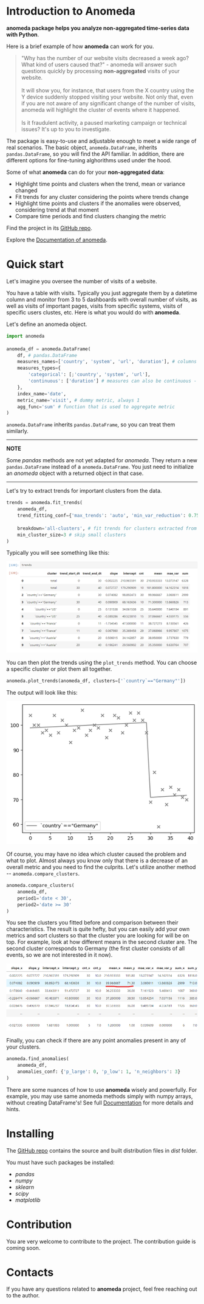# Introduction to Anomeda

**anomeda package helps you analyze non-aggregated time-series data with Python**.

Here is a brief example of how **anomeda** can work for you.

> "Why has the number of our website visits decreased a week ago? What kind of users caused that?" - anomeda will answer such questions quickly by processing **non-aggregated** visits of your website. <br><br>
> It will show you, for instance, that users from the X country using the Y device suddenly stopped visiting your website. Not only that, even if you are not aware of any significant change of the number of visits, anomeda will highlight the cluster of events where it happened. <br><br>
> Is it fraudulent activity, a paused marketing campaign or technical issues? It's up to you to investigate.

The package is easy-to-use and adjustable enough to meet a wide range of real scenarios. The basic object, `anomeda.DataFrame`, inherits `pandas.DataFrame`, so you will find the API familiar. In addition, there are different options for fine-tuning alghorithms used under the hood.

Some of what **anomeda** can do for your **non-aggregated data**:

- Highlight time points and clusters when the trend, mean or variance changed
- Fit trends for any cluster considering the points where trends change
- Highlight time points and clusters if the anomalies were observed, considering trend at that moment
- Compare time periods and find clusters changing the metric

Find the project in its [GitHub repo](https://github.com/AntonSarr/anomeda).

Explore the [Documentation of anomeda](https://anomeda.readthedocs.io/en/latest/).

# Quick start

Let's imagine you oversee the number of visits of a website.

You have a table with visits. Typically you just aggregate them by a datetime column and monitor from 3 to 5 dashboards with overall number of visits, as well as visits of important pages, visits from specific systems, visits of specific users clustes, etc. Here is what you would do with **anomeda**.

Let's define an anomeda object.

```python
import anomeda

anomeda_df = anomeda.DataFrame(
    df, # pandas.DataFrame
    measures_names=['country', 'system', 'url', 'duration'], # columns represending measures or characteristics of your events
    measures_types={
        'categorical': [;'country', 'system', 'url'], 
        'continuous': ['duration'] # measures can also be continuous -  anomeda will take care of clustering them properly 
    },
    index_name='date',
    metric_name='visit', # dummy metric, always 1
    agg_func='sum' # function that is used to aggregate metric
)
```

`anomeda.DataFrame` inherits `pandas.DataFrame`, so you can treat them similarly. 

---
**NOTE**

Some *pandas* methods are not yet adapted for *anomeda*. They return a new `pandas.DataFrame` instead of a `anomeda.DataFrame`. You just need to initialize an *anomeda* object with a returned object in that case. 

---

Let's try to extract trends for important clusters from the data.

```python
trends = anomeda.fit_trends(
    anomeda_df,
    trend_fitting_conf={'max_trends': 'auto', 'min_var_reduction': 0.75}, # set the number of trends automatically,
                                                                          # try to reduce error variance compared to error of estimating values by 1-line trend by 75%
    breakdown='all-clusters', # fit trends for clusters extracted from all possible sets of measures
    min_cluster_size=3 # skip small clusters
)
```

Typically you will see something like this:

![anomeda.fit_trends method](img/anomeda_fit_trends_1.png "anomeda.fit_trends method")

You can then plot the trends using the `plot_trends` method. You can choose a specific cluster or plot them all together.

```python
anomeda.plot_trends(anomeda_df, clusters=['`country`=="Germany"'])
```

The output will look like this:

![anomeda.plot_trends method](img/anomeda_plot_trends_1.png "anomeda.plot_trends method")

Of course, you may have no idea which cluster caused the problem and what to plot. Almost always you know only that there is a decrease of an overall metric and you need to find the culprits. Let's utilize another method -- `anomeda.compare_clusters`.

```python
anomeda.compare_clusters(
    anomeda_df,
    period1='date < 30',
    period2='date >= 30'
)
```

You see the clusters you fitted before and comparison between their characteristics. The result is quite hefty, but you can easily add your own metrics and sort clusters so that the cluster you are looking for will be on top. For example, look at how different means in the second cluster are. The second cluster corresponds to Germany (the first cluster consists of all events, so we are not interested in it now).

![anomeda.compare_clusters method](img/anomeda_compare_clusters_1.png "anomeda.compare_clusters method")

Finally, you can check if there are any point anomalies present in any of your clusters.

```python
anomeda.find_anomalies(
    anomeda_df, 
    anomalies_conf: {'p_large': 0, 'p_low': 1, 'n_neighbors': 3}
)
```

There are some nuances of how to use **anomeda** wisely and powerfully. For example, you may use same anomeda methods simply with numpy arrays, without creating DataFrame's! See full [Documentation](https://anomeda.readthedocs.io/en/latest/) for more details and hints.

# Installing

The [GitHub repo](https://github.com/AntonSarr/anomeda) contains the source and built distribution files in *dist* folder.

You must have such packages be installed:

- *pandas* 
- *numpy*
- *sklearn*
- *scipy*
- *matplotlib* 

# Contribution

You are very welcome to contribute to the project. The contribution guide is coming soon.

# Contacts

If you have any questions related to **anomeda** project, feel free reaching out to the author.
